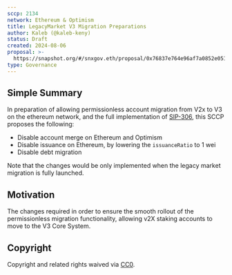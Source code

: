 ```yaml
---
sccp: 2134
network: Ethereum & Optimism
title: LegacyMarket V3 Migration Preparations
author: Kaleb (@kaleb-keny)
status: Draft
created: 2024-08-06
proposal: >-
  https://snapshot.org/#/snxgov.eth/proposal/0x76837e764e96af7a0852e051776b50bbaccdd734b7fd552fe153261eb28d3312
type: Governance
---
```


<!--You can leave these HTML comments in your merged SCCP and delete the visible duplicate text guides, they will not appear and may be helpful to refer to if you edit it again. This is the suggested template for new SCCPs. Note that an SCCP number will be assigned by an editor. When opening a pull request to submit your SCCP, please use an abbreviated title in the filename, `sccp-draft_title_abbrev.md`. The title should be 44 characters or less.-->

## Simple Summary

<!--"If you can't explain it simply, you don't understand it well enough." Provide a simplified and layman-accessible explanation of the SCCP.-->

In preparation of allowing permissionless account migration from V2x to V3 on the ethereum network, and the full implementation of [SIP-306](https://sips.synthetix.io/sips/sip-306/), this SCCP proposes the following:
- Disable account merge on Ethereum and Optimism
- Disable issuance on Ethereum, by lowering the `issuanceRatio` to 1 wei
- Disable debt migration

Note that the changes would be only implemented when the legacy market migration is fully launched.

## Motivation

<!--The motivation is critical for SCCPs that want to update variables within Synthetix. It should clearly explain why the existing variable is not incentive aligned. SCCP submissions without sufficient motivation may be rejected outright.-->

The changes required in order to ensure the smooth rollout of the permissionless migration functionality, allowing v2X staking accounts to move to the V3 Core System.

## Copyright

Copyright and related rights waived via [CC0](https://creativecommons.org/publicdomain/zero/1.0/).
